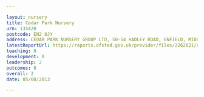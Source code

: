 ```yaml
---

layout: nursery
title: Cedar Park Nursery
urn: 135420
postcode: EN2 8JY
address: CEDAR PARK NURSERY GROUP LTD, 50-54 HADLEY ROAD, ENFIELD, MIDDLESEX, EN2 8JY
latestReportUrl: https://reports.ofsted.gov.uk/provider/files/2262621/urn/135420.pdf
teaching: 0
development: 0
leadership: 2
outcomes: 0
overall: 2
date: 05/08/2013

---
```

